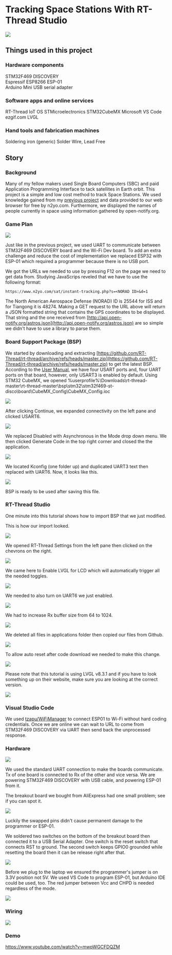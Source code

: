 # Tracking Space Stations With RT-Thread Studio
![](https://hackster.imgix.net/uploads/attachments/1493533/ezgif_com-gif-maker_(1)_ng6xGzwt4h.gif?auto=format%2Ccompress&gifq=35&w=900&h=675&fit=min&fm=mp4)
## Things used in this project
### Hardware components
STM32F469 DISCOVERY  
Espressif ESP8266 ESP-01  
Arduino Mini USB serial adapter  
### Software apps and online services
RT-Thread IoT OS
STMicroelectronics STM32CubeMX
Microsoft VS Code
ezgif.com
LVGL
### Hand tools and fabrication machines
Soldering iron (generic)
Solder Wire, Lead Free
## Story

### Background

Many of my fellow makers used Single Board Computers (SBC) and paid Application Programming Interface to tack satellites in Earth orbit. This project is a simple and low cost method to track Space Stations. We used knowledge gained from my [previous project](https://www.hackster.io/abouhatab/using-rt-thread-studio-to-control-esp32-with-stm32f469-disco-117bdf) and data provided to our web browser for free by n2yo.com. Furthermore, we displayed the names of people currently in space using information gathered by open-notify.org.
### Game Plan

![](https://hackster.imgix.net/uploads/attachments/1493963/20220909_202853_VOpuTZfaTx.jpg?auto=compress%2Cformat&w=740&h=555&fit=max)

Just like in the previous project, we used UART to communicate between STM32F469 DISCOVERY board and the Wi-Fi Dev board. To add an extra challenge and reduce the cost of implementation we replaced ESP32 with ESP-01 which required a programmer because there is no USB port.

We got the URLs we needed to use by pressing F12 on the page we need to get data from. Studying JavaScrips reveled that we have to use the following format:

```
https://www.n2yo.com/sat/instant-tracking.php?s=<NORAD ID>&d=1
```

The North American Aerospace Defense (NORAD) ID is 25544 for ISS and for Tiangong it is 48274. Making a GET request to the URL above will return a JSON formatted string that contains the GPS coordinates to be displayed. That string and the one received from [http://api.open-notify.org/astros.json](http://api.open-notify.org/astros.json) are so simple we didn't have to use a library to parse them.
### Board Support Package (BSP)

We started by downloading and extracting [https://github.com/RT-Thread/rt-thread/archive/refs/heads/master.zip](https://github.com/RT-Thread/rt-thread/archive/refs/heads/master.zip) to get the latest BSP. According to the [User Manual,](https://www.st.com/resource/en/user_manual/um1932-discovery-kit-with-stm32f469ni-mcu-stmicroelectronics.pdf) we have four USART ports and, four UART ports on that board, however, only USART3 is enabled by default. Using STM32 CubeMX, we opened %userprofile%\Downloads\rt-thread-master\rt-thread-master\bsp\stm32\stm32f469-st-disco\board\CubeMX_Config\CubeMX_Config.ioc

![](https://hackster.imgix.net/uploads/attachments/1493474/image_iWCATBc1WD.png?auto=compress%2Cformat&w=740&h=555&fit=max)

After clicking Continue, we expanded connectivity on the left pane and clicked USART6.

![](https://hackster.imgix.net/uploads/attachments/1493476/image_gV307N3nFL.png?auto=compress%2Cformat&w=740&h=555&fit=max)

We replaced Disabled with Asynchronous in the Mode drop down menu. We then clicked Generate Code in the top right corner and closed the the application.

![](https://hackster.imgix.net/uploads/attachments/1493478/image_EBriBeYqBu.png?auto=compress%2Cformat&w=740&h=555&fit=max)

We located Kconfig (one folder up) and duplicated UART3 text then replaced with UART6. Now, it looks like this.

![](https://hackster.imgix.net/uploads/attachments/1493480/image_ODG0ZcYt7V.png?auto=compress%2Cformat&w=740&h=555&fit=max)

BSP is ready to be used after saving this file.

### RT-Thread Studio

One minute into this tutorial shows how to import BSP that we just modified.

This is how our import looked.

![](https://hackster.imgix.net/uploads/attachments/1493517/image_5JcVIetR4y.png?auto=compress%2Cformat&w=740&h=555&fit=max)

We opened RT-Thread Settings from the left pane then clicked on the chevrons on the right.

![](https://hackster.imgix.net/uploads/attachments/1493522/image_Mh90eN0Op1.png?auto=compress%2Cformat&w=740&h=555&fit=max)

We came here to Enable LVGL for LCD which will automatically trigger all the needed toggles.

![](https://hackster.imgix.net/uploads/attachments/1493523/image_3S01mgFIOR.png?auto=compress%2Cformat&w=740&h=555&fit=max)

We needed to also turn on UART6 we just enabled.

![](https://hackster.imgix.net/uploads/attachments/1493525/image_v36wDnKT7A.png?auto=compress%2Cformat&w=740&h=555&fit=max)

We had to increase Rx buffer size from 64 to 1024.

![](https://hackster.imgix.net/uploads/attachments/1493526/image_cYCzltFjMT.png?auto=compress%2Cformat&w=740&h=555&fit=max)

We deleted all files in applications folder then copied our files from Github.

![](https://hackster.imgix.net/uploads/attachments/1493772/image_ya93kb7RzP.png?auto=compress%2Cformat&w=740&h=555&fit=max)

To allow auto reset after code download we needed to make this change.

![](https://hackster.imgix.net/uploads/attachments/1493527/image_AZQoMR27L7.png?auto=compress%2Cformat&w=740&h=555&fit=max)

Please note that this tutorial is using LVGL v8.3.1 and if you have to look something up on their website, make sure you are looking at the correct version.

![](https://hackster.imgix.net/uploads/attachments/1493498/image_ZEiPbSuwp0.png?auto=compress%2Cformat&w=740&h=555&fit=max)

### Visual Studio Code

We used [tzapu/WiFiManager](https://github.com/tzapu/WiFiManager) to connect ESP01 to Wi-Fi without hard coding credentials. Once we are online we can wait to URL to come from STM32F469 DISCOVERY via UART then send back the unprocessed response.

### Hardware

![](https://hackster.imgix.net/uploads/attachments/1493964/20220909_112949_7RjbrdlW54.jpg?auto=compress%2Cformat&w=740&h=555&fit=max)

We used the standard UART connection to make the boards communicate. Tx of one board is connected to Rx of the other and vice versa. We are powering STM32F469 DISCOVERY with USB cable, and powering ESP-01 from it.

The breakout board we bought from AliExpress had one small problem; see if you can spot it.

![](https://hackster.imgix.net/uploads/attachments/1493628/image_rThL588BW3.png?auto=compress%2Cformat&w=740&h=555&fit=max)

Luckily the swapped pins didn't cause permanent damage to the programmer or ESP-01.

We soldered two switches on the bottom of the breakout board then connected it to a USB Serial Adapter. One switch is the reset switch that connects RST to ground. The second switch keeps GPIO0 grounded while resetting the board then it can be release right after that.

![](https://hackster.imgix.net/uploads/attachments/1493627/image_VaIFXOHZhR.png?auto=compress%2Cformat&w=740&h=555&fit=max)

Before we plug to the laptop we ensured the programmer's jumper is on 3.3V position not 5V. We used VS Code to program ESP-01, but Arduino IDE could be used, too. The red jumper between Vcc and CHPD is needed regardless of the mode.

![](https://hackster.imgix.net/uploads/attachments/1493778/image_ZM1WaLc4kP.png?auto=compress%2Cformat&w=740&h=555&fit=max)

### Wiring
![](https://hackster.imgix.net/uploads/attachments/1493967/wiring_3PbbgH9o3S.jpg?auto=compress%2Cformat&w=1280&h=960&fit=max)
### Demo
https://www.youtube.com/watch?v=mwpWGCFDQZM
